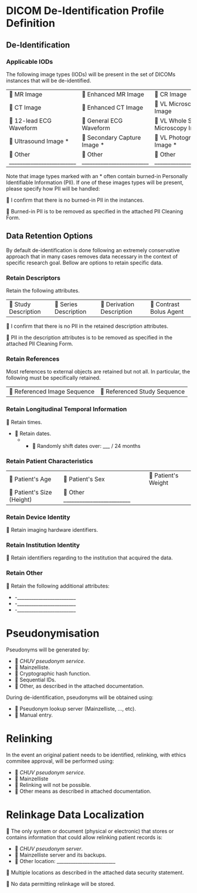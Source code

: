 
# DICOM De-Identification Profile Definition

## De-Identification

### Applicable IODs

The following image types (IODs) will be present in the set of DICOMs instances that will be de-identified.

|          |                 |   |
|----------|-----------------|---|
| :black_square_button: MR Image  | :black_square_button: Enhanced MR Image | :black_square_button: CR Image |
| :black_square_button: CT Image  | :black_square_button: Enhanced CT Image | :black_square_button: VL Microscopic Image |
| :black_square_button: 12-lead ECG Waveform | :black_square_button: General ECG Waveform | :black_square_button: VL Whole Slide Microscopy Image |
| :black_square_button: Ultrasound Image * | :black_square_button: Secondary Capture Image * | :black_square_button: VL Photographic Image * |
| :black_square_button: Other _________________________ | :black_square_button: Other _________________________ | :black_square_button: Other _________________________ |

Note that image types marked with an * often contain burned-in Personally Identifiable Information (PII). If one of these images types will be present, please specify how PII will be handled:

:black_square_button: I confirm that there is no burned-in PII in the instances.

:black_square_button: Burned-in PII is to be removed as specified in the attached PII Cleaning Form.

## Data Retention Options

By default de-identification is done following an extremely conservative approach that in many cases removes data necessary in the context of specific research goal. Bellow are options to retain specific data.

### Retain Descriptors

Retain the following attributes.

|                      |                 |   |   |
|----------------------|-----------------|---|---|
| :black_square_button: Study Description | :black_square_button: Series Description | :black_square_button:  Derivation Description | :black_square_button:  Contrast Bolus Agent |

:black_square_button: I confirm that there is no PII in the retained description attributes.

:black_square_button: PII in the description attributes is to be removed as specified in the attached PII Cleaning Form.

### Retain References

Most references to external objects are retained but not all. In particular, the following must be specifically retained.

|                      |                 |
|----------------------|-----------------|
| :black_square_button: Referenced Image Sequence | :black_square_button: Referenced Study Sequence |

### Retain Longitudinal Temporal Information

:black_square_button: Retain times.
- :black_square_button: Retain dates.
  - - :black_square_button: Randomly shift dates over: ___ / 24 months

### Retain Patient Characteristics

|   |                      |                 |
|---|------------------|-----------------|
| :black_square_button: Patient's Age | :black_square_button: Patient's Sex | :black_square_button: Patient's Weight |
| :black_square_button: Patient's Size (Height) | :black_square_button: Other _________________________ |

### Retain Device Identity

:black_square_button: Retain imaging hardware identifiers.

### Retain Institution Identity

:black_square_button: Retain identifiers regarding to the institution that acquired the data.
### Retain Other 

:black_square_button: Retain the following additional attributes:

- -_________________________
- -_________________________
- -_________________________

# Pseudonymisation

Pseudonyms will be generated by:

- :black_square_button: *CHUV pseudonym service*.
- :black_square_button: Mainzelliste.
- :black_square_button: Cryptographic hash function.
- :black_square_button: Sequential IDs.
- :black_square_button: Other, as described in the attached documentation.

During de-identification, pseudonyms will be obtained using:

- :black_square_button: Pseudonym lookup server (Mainzelliste, ..., etc).
- :black_square_button: Manual entry.

# Relinking

In the event an original patient needs to be identified, relinking, with ethics commitee approval, will be performed using:

- :black_square_button: *CHUV pseudonym service*.
- :black_square_button: Mainzelliste
- :black_square_button: Relinking will not be possible.
- :black_square_button: Other means as described in attached documentation.

# Relinkage Data Localization

:black_square_button:  The only system or document (physical or electronic) that stores or contains information that could allow relinking patient records is:

- :black_square_button: *CHUV pseudonym server*.
- :black_square_button: Mainzelliste server and its backups.
- :black_square_button: Other location: _________________________

:black_square_button: Multiple locations as described in the attached data security statement.

:black_square_button: No data permitting relinkage will be stored.
